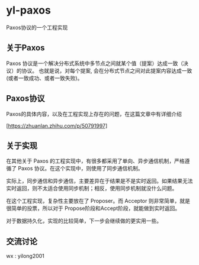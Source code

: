 # yl-paxos
Paxos协议的一个工程实现

## 关于Paxos
Paxos 协议是一个解决分布式系统中多节点之间就某个值（提案）达成一致（决议）的协议。
也就是说，对每个提案, 会在分布式节点之间对此提案内容达成一致(或者一致成功、或者一致失败)。

## Paxos协议
Paxos的具体内容，以及在工程实现上存在的问题，在这篇文章中有详细介绍

[https://zhuanlan.zhihu.com/p/50791997]

## 关于实现
在其他关于 Paxos 的工程实现中，有很多都采用了单向、异步通信机制，严格遵循了 Paxos 协议。在这个实现中，则使用了同步通信机制。

实际上，同步通信和异步通信，主要差异在于结果是不是实时返回。如果结果无法实时返回，则不太适合使用同步机制；相反，使用同步机制就没什么问题。

在这个工程实现，复杂性主要放在了 Proposer。而 Acceptor 则非常简单，就是很简单的投票，所以对于 Propose阶段和Accept阶段，就能做到实时返回。

对于数据持久化，实现的比较简单，下一步会继续做的更实用一些。

## 交流讨论
wx : yilong2001

